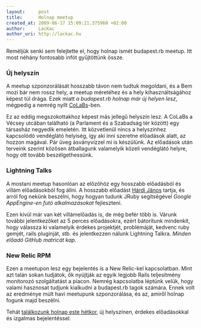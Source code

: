 ```yaml
---
layout:     post
title:      Holnap meetup
created_at: 2009-06-17 15:09:21.375960 +02:00
author:     LacKac
author_uri: http://lackac.hu
---
```

Reméljük senki sem felejtette el, hogy holnap ismét budapest.rb meetup. Itt most néhány fontosabb infót gyűjtöttünk össze.

### Új helyszín

A meetup szponzorálását hosszabb távon nem tudtuk megoldani, és a Bem mozi bár nem rossz hely, a meetup méretéhez és a hely kihasználtságához képest túl drága. Ezek miatt *a budapest.rb holnap már új helyen lesz*, mégpedig a nemrég nyílt [CoLaBs][1]-ben.

Ez az eddig megszokottakhoz képest más jellegű helyszín lesz. A CoLaBs a Vécsey utcában található (a Parlament és a Szabadság tér között) egy társasház negyedik emeletén. Itt közvetlenül nincs a helyszínhez kapcsolódó vendéglátó helyiség, így aki inni szeretne előadások alatt, az hozzon magával. Pár üveg ásványvízzel mi is készülünk. Az előadások után terveink szerint közösen átballagunk valamelyik közeli vendéglátó helyre, hogy ott tovább beszélgethessünk.

[1]: http://colabs.hu/

### Lightning Talks

A mostani meetup hasonlóan az előzőhöz egy hosszabb előadásból és villám előadásokból fog állni. A hosszabb előadást [Hárdi János][2] tartja, és arról fog nekünk beszélni, hogy hogyan tudunk JRuby segítségével *Google AppEngine-en futó alkalmazásokat* fejleszteni.

[2]: http://domhackers.blogspot.com/

Ezen kívül már van két villámelőadás is, de még befér több is. Várunk további jelentkezőket az 5 perces előadásokra, ezért bátorítunk mindenkit, hogy válassza ki valamelyik érdekes projektjét, problémáját, kedvenc ruby gemjét, rails pluginját, stb. és jelentkezzen nálunk Lightning Talkra. *Minden előadó GitHub matricát kap.*

### New Relic RPM

Ezen a meetupon lesz egy bejelentés is a New Relic-kel kapcsolatban. Mint azt talán sokan tudjátok, ők nyújtják az egyik legjobb Rails teljesítmény monitorozó szolgáltatást a piacon. Nemrég kapcsolatba léptünk velük, hogy valami hasznosat tudjunk kialkudni a budapest.rb tagok számára. Ennek volt az eredménye múlt havi meetupunk szponzorálása, és az, amiről holnap fogunk majd beszélni.

Tehát [találkozunk holnap este hétkor][3], új helyszínen, érdekes előadásokkal és izgalmas bejelentéssel.

[3]: http://www.meetup.com/budapest-rb/calendar/10515287/
